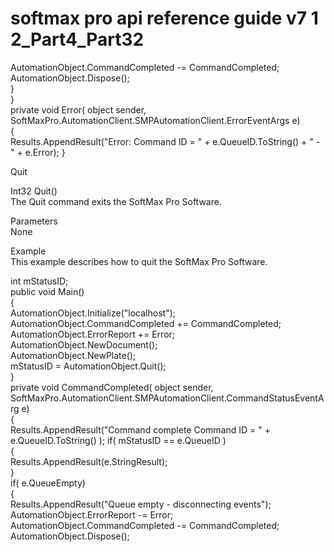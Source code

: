 # softmax pro api reference guide v7 1 2\_Part4\_Part32

AutomationObject.CommandCompleted -= CommandCompleted;\
AutomationObject.Dispose();\
}\
}\
private void Error( object sender,\
SoftMaxPro.AutomationClient.SMPAutomationClient.ErrorEventArgs e)\
{\
Results.AppendResult("Error: Command ID = " + e.QueueID.ToString() + " - " + e.Error); }

Quit

Int32 Quit()\
The Quit command exits the SoftMax Pro Software.

Parameters\
None

Example\
This example describes how to quit the SoftMax Pro Software.

int mStatusID;\
public void Main()\
{\
AutomationObject.Initialize("localhost");\
AutomationObject.CommandCompleted += CommandCompleted;\
AutomationObject.ErrorReport += Error;\
AutomationObject.NewDocument();\
AutomationObject.NewPlate();\
mStatusID = AutomationObject.Quit();\
}\
private void CommandCompleted( object sender,\
SoftMaxPro.AutomationClient.SMPAutomationClient.CommandStatusEventArg e)\
{\
Results.AppendResult("Command complete Command ID = " + e.QueueID.ToString() ); if( mStatusID == e.QueueID )\
{\
Results.AppendResult(e.StringResult);\
}\
if( e.QueueEmpty)\
{\
Results.AppendResult("Queue empty - disconnecting events");\
AutomationObject.ErrorReport -= Error;\
AutomationObject.CommandCompleted -= CommandCompleted;\
AutomationObject.Dispose();
